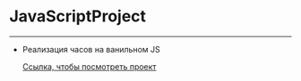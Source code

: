 # JavaScriptProject
<hr>
<ul>
  <li>
    <p>Реализация часов на ванильном JS</p>
    <a href="https://sb-baby.github.io/JavaScriptProject/01%20clock/">Ссылка, чтобы посмотреть проект</a>
  </li>
</ul>
